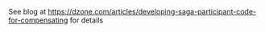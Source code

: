 See blog at https://dzone.com/articles/developing-saga-participant-code-for-compensating for details

